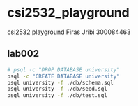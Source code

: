# csi2532_playground
csi2532 playground
Firas Jribi 300084463

## lab002

```bash
# psql -c "DROP DATABASE university"
psql -c "CREATE DATABASE university"
psql university -f ./db/schema.sql
psql university -f ./db/seed.sql
psql university -f ./db/test.sql
```
